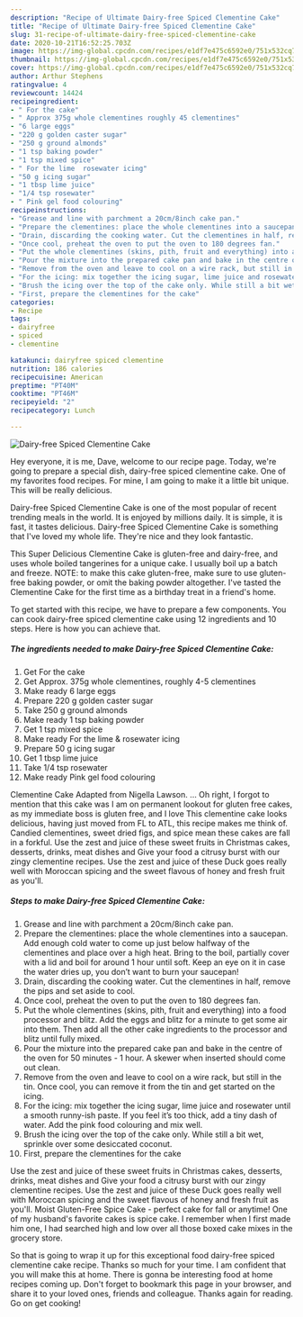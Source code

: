 ```yaml
---
description: "Recipe of Ultimate Dairy-free Spiced Clementine Cake"
title: "Recipe of Ultimate Dairy-free Spiced Clementine Cake"
slug: 31-recipe-of-ultimate-dairy-free-spiced-clementine-cake
date: 2020-10-21T16:52:25.703Z
image: https://img-global.cpcdn.com/recipes/e1df7e475c6592e0/751x532cq70/dairy-free-spiced-clementine-cake-recipe-main-photo.jpg
thumbnail: https://img-global.cpcdn.com/recipes/e1df7e475c6592e0/751x532cq70/dairy-free-spiced-clementine-cake-recipe-main-photo.jpg
cover: https://img-global.cpcdn.com/recipes/e1df7e475c6592e0/751x532cq70/dairy-free-spiced-clementine-cake-recipe-main-photo.jpg
author: Arthur Stephens
ratingvalue: 4
reviewcount: 14424
recipeingredient:
- " For the cake"
- " Approx 375g whole clementines roughly 45 clementines"
- "6 large eggs"
- "220 g golden caster sugar"
- "250 g ground almonds"
- "1 tsp baking powder"
- "1 tsp mixed spice"
- " For the lime  rosewater icing"
- "50 g icing sugar"
- "1 tbsp lime juice"
- "1/4 tsp rosewater"
- " Pink gel food colouring"
recipeinstructions:
- "Grease and line with parchment a 20cm/8inch cake pan."
- "Prepare the clementines: place the whole clementines into a saucepan. Add enough cold water to come up just below halfway of the clementines and place over a high heat. Bring to the boil, partially cover with a lid and boil for around 1 hour until soft. Keep an eye on it in case the water dries up, you don’t want to burn your saucepan!"
- "Drain, discarding the cooking water. Cut the clementines in half, remove the pips and set aside to cool."
- "Once cool, preheat the oven to put the oven to 180 degrees fan."
- "Put the whole clementines (skins, pith, fruit and everything) into a food processor and blitz. Add the eggs and blitz for a minute to get some air into them. Then add all the other cake ingredients to the processor and blitz until fully mixed."
- "Pour the mixture into the prepared cake pan and bake in the centre of the oven for 50 minutes - 1 hour. A skewer when inserted should come out clean."
- "Remove from the oven and leave to cool on a wire rack, but still in the tin. Once cool, you can remove it from the tin and get started on the icing."
- "For the icing: mix together the icing sugar, lime juice and rosewater until a smooth runny-ish paste. If you feel it’s too thick, add a tiny dash of water. Add the pink food colouring and mix well."
- "Brush the icing over the top of the cake only. While still a bit wet, sprinkle over some desiccated coconut."
- "First, prepare the clementines for the cake"
categories:
- Recipe
tags:
- dairyfree
- spiced
- clementine

katakunci: dairyfree spiced clementine 
nutrition: 186 calories
recipecuisine: American
preptime: "PT40M"
cooktime: "PT46M"
recipeyield: "2"
recipecategory: Lunch

---
```



![Dairy-free Spiced Clementine Cake](https://img-global.cpcdn.com/recipes/e1df7e475c6592e0/751x532cq70/dairy-free-spiced-clementine-cake-recipe-main-photo.jpg)

Hey everyone, it is me, Dave, welcome to our recipe page. Today, we're going to prepare a special dish, dairy-free spiced clementine cake. One of my favorites food recipes. For mine, I am going to make it a little bit unique. This will be really delicious.

Dairy-free Spiced Clementine Cake is one of the most popular of recent trending meals in the world. It is enjoyed by millions daily. It is simple, it is fast, it tastes delicious. Dairy-free Spiced Clementine Cake is something that I've loved my whole life. They're nice and they look fantastic.

This Super Delicious Clementine Cake is gluten-free and dairy-free, and uses whole boiled tangerines for a unique cake. I usually boil up a batch and freeze. NOTE: to make this cake gluten-free, make sure to use gluten-free baking powder, or omit the baking powder altogether. I&#39;ve tasted the Clementine Cake for the first time as a birthday treat in a friend&#39;s home.


To get started with this recipe, we have to prepare a few components. You can cook dairy-free spiced clementine cake using 12 ingredients and 10 steps. Here is how you can achieve that.

<!--inarticleads1-->

##### The ingredients needed to make Dairy-free Spiced Clementine Cake:

1. Get  For the cake
1. Get  Approx. 375g whole clementines, roughly 4-5 clementines
1. Make ready 6 large eggs
1. Prepare 220 g golden caster sugar
1. Take 250 g ground almonds
1. Make ready 1 tsp baking powder
1. Get 1 tsp mixed spice
1. Make ready  For the lime &amp; rosewater icing
1. Prepare 50 g icing sugar
1. Get 1 tbsp lime juice
1. Take 1/4 tsp rosewater
1. Make ready  Pink gel food colouring


Clementine Cake Adapted from Nigella Lawson. … Oh right, I forgot to mention that this cake was I am on permanent lookout for gluten free cakes, as my immediate boss is gluten free, and I love This clementine cake looks delicious, having just moved from FL to ATL, this recipe makes me think of. Candied clementines, sweet dried figs, and spice mean these cakes are fall in a forkful. Use the zest and juice of these sweet fruits in Christmas cakes, desserts, drinks, meat dishes and Give your food a citrusy burst with our zingy clementine recipes. Use the zest and juice of these Duck goes really well with Moroccan spicing and the sweet flavous of honey and fresh fruit as you&#39;ll. 

<!--inarticleads2-->

##### Steps to make Dairy-free Spiced Clementine Cake:

1. Grease and line with parchment a 20cm/8inch cake pan.
1. Prepare the clementines: place the whole clementines into a saucepan. Add enough cold water to come up just below halfway of the clementines and place over a high heat. Bring to the boil, partially cover with a lid and boil for around 1 hour until soft. Keep an eye on it in case the water dries up, you don’t want to burn your saucepan!
1. Drain, discarding the cooking water. Cut the clementines in half, remove the pips and set aside to cool.
1. Once cool, preheat the oven to put the oven to 180 degrees fan.
1. Put the whole clementines (skins, pith, fruit and everything) into a food processor and blitz. Add the eggs and blitz for a minute to get some air into them. Then add all the other cake ingredients to the processor and blitz until fully mixed.
1. Pour the mixture into the prepared cake pan and bake in the centre of the oven for 50 minutes - 1 hour. A skewer when inserted should come out clean.
1. Remove from the oven and leave to cool on a wire rack, but still in the tin. Once cool, you can remove it from the tin and get started on the icing.
1. For the icing: mix together the icing sugar, lime juice and rosewater until a smooth runny-ish paste. If you feel it’s too thick, add a tiny dash of water. Add the pink food colouring and mix well.
1. Brush the icing over the top of the cake only. While still a bit wet, sprinkle over some desiccated coconut.
1. First, prepare the clementines for the cake


Use the zest and juice of these sweet fruits in Christmas cakes, desserts, drinks, meat dishes and Give your food a citrusy burst with our zingy clementine recipes. Use the zest and juice of these Duck goes really well with Moroccan spicing and the sweet flavous of honey and fresh fruit as you&#39;ll. Moist Gluten-Free Spice Cake - perfect cake for fall or anytime! One of my husband&#39;s favorite cakes is spice cake. I remember when I first made him one, I had searched high and low over all those boxed cake mixes in the grocery store. 

So that is going to wrap it up for this exceptional food dairy-free spiced clementine cake recipe. Thanks so much for your time. I am confident that you will make this at home. There is gonna be interesting food at home recipes coming up. Don't forget to bookmark this page in your browser, and share it to your loved ones, friends and colleague. Thanks again for reading. Go on get cooking!
